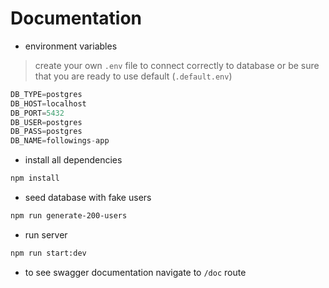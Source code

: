 # Documentation

* environment variables
> create your own `.env` file
> to connect correctly to database
> or be sure that you are ready to
> use default (`.default.env`)
```ts
DB_TYPE=postgres
DB_HOST=localhost
DB_PORT=5432
DB_USER=postgres
DB_PASS=postgres
DB_NAME=followings-app
```

* install all dependencies
```bash
npm install
```

* seed database with fake users
```bash
npm run generate-200-users
```

* run server
```bash
npm run start:dev
```

* to see swagger documentation navigate to `/doc` route
